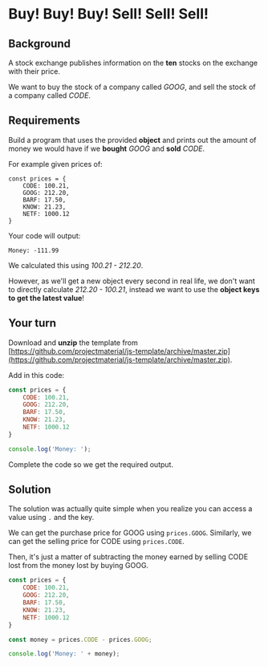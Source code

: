 # Buy! Buy! Buy! Sell! Sell! Sell!

## Background
A stock exchange publishes information on the **ten** stocks on the exchange with their price.

We want to buy the stock of a company called *GOOG*, and sell the stock of a company called *CODE*.

## Requirements
Build a program that uses the provided **object** and prints out the amount of money we would have if we **bought** *GOOG* and **sold** *CODE*.

For example given prices of:
```text
const prices = {
    CODE: 100.21,
    GOOG: 212.20,
    BARF: 17.50,
    KNOW: 21.23,
    NETF: 1000.12
}
```

Your code will output:

```text
Money: -111.99
```

We calculated this using *100.21 - 212.20*.

However, as we'll get a new object every second in real life, we don't want to directly calculate *212.20 - 100.21*, instead we want to use the **object keys to get the latest value**!

## Your turn
Download and **unzip** the template from [https://github.com/projectmaterial/js-template/archive/master.zip](https://github.com/projectmaterial/js-template/archive/master.zip).

Add in this code:

```javascript
const prices = {
    CODE: 100.21,
    GOOG: 212.20,
    BARF: 17.50,
    KNOW: 21.23,
    NETF: 1000.12
}

console.log('Money: ');
```

Complete the code so we get the required output.

## Solution
The solution was actually quite simple when you realize you can access a value using `.` and the key.

We can get the purchase price for GOOG using `prices.GOOG`. Similarly, we can get the selling price for CODE using `prices.CODE`.

Then, it's just a matter of subtracting the money earned by selling CODE lost from the money lost by buying GOOG.

```javascript
const prices = {
    CODE: 100.21,
    GOOG: 212.20,
    BARF: 17.50,
    KNOW: 21.23,
    NETF: 1000.12
}

const money = prices.CODE - prices.GOOG;

console.log('Money: ' + money);
```